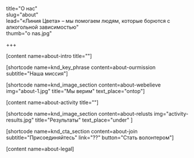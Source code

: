 title="О нас"  
slug="about"  
lead="«Линия Цвета» – мы помогаем людям, которые борются с алкогольной зависимостью"  
thumb="o nas.jpg"  

+++

[content name=about-intro title=""]

[shortcode name=knd_key_phrase content=about-ourmission subtitle="Наша миссия"]

[shortcode name=knd_image_section content=about-webelieve img="about-1.jpg" title="Мы верим" text_place="ontop"]

[content name=about-activity title=""]

[shortcode name=knd_image_section content=about-relusts img="activity-results.jpg" title="Результаты" text_place="under" ]

[shortcode name=knd_cta_section content=about-join subtitle="Присоединяйтесь" link="??" button="Стать волонтером"]

[content name=about-legal]
